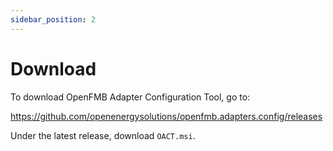 ```yaml
---
sidebar_position: 2
---
```


# Download

To download OpenFMB Adapter Configuration Tool, go to:

https://github.com/openenergysolutions/openfmb.adapters.config/releases

Under the latest release, download `OACT.msi`.
